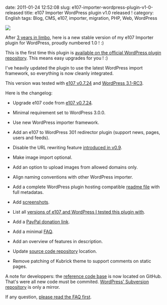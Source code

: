 date: 2011-01-24 12:52:08
slug: e107-importer-wordpress-plugin-v1-0-released
title: e107 Importer WordPress plugin v1.0 released !
category: English
tags: Blog, CMS, e107, importer, migration, PHP, Web, WordPress

![](/static/uploads/2011/01/e107-importer-configuration-screen.png)

After [3 years in limbo](http://kevin.deldycke.com/2008/01/e107-to-wordpress-migration-v09-plug-in-released/), here is a new stable version of my e107 Importer plugin for WordPress, proudly numbered 1.0 ! :)

This is the first time this plugin is [available on the official WordPress plugin repository](http://wordpress.org/extend/plugins/e107-importer/). This means easy upgrades for you ! :)

I've heavily updated the plugin to use the latest WordPress import framework, so everything is now cleanly integrated.

This version was tested with [e107 v0.7.24](http://e107.org/news.php?item.877) and [WordPress 3.1-RC3](http://wordpress.org/news/2011/01/wordpress-3-1-release-candidate-3/).

Here is the changelog:

  * Upgrade e107 code from [e107 v0.7.24](http://e107.org/news.php?item.877).

  * Minimal requirement set to WordPress 3.0.0.

  * Use new WordPress importer framework.

  * Add an e107 to WordPress 301 redirector plugin (support news, pages, users and feeds).

  * Disable the URL rewriting feature [introduced in v0.9](http://kevin.deldycke.com/2008/01/e107-to-wordpress-migration-v09-plug-in-released/).

  * Make image import optional.

  * Add an option to upload images from allowed domains only.

  * Align naming conventions with other WordPress importer.

  * Add a complete WordPress plugin hosting compatible [readme file](https://github.com/kdeldycke/e107-importer/blob/master/readme.txt) with full metadatas.

  * Add [screenshots](http://wordpress.org/extend/plugins/e107-importer/screenshots/).

  * List all [versions of e107 and WordPress I tested this plugin with](http://wordpress.org/extend/plugins/e107-importer/other_notes/).

  * Add a [PayPal donation link](https://www.paypal.com/cgi-bin/webscr?cmd=_s-xclick&hosted_button_id=XEXREDEHXSQUJ).

  * Add a minimal [FAQ](http://wordpress.org/extend/plugins/e107-importer/faq/).

  * Add an overview of features in description.

  * Update [source code repository](https://github.com/kdeldycke/e107-importer) location.

  * Remove patching of Kubrick theme to support comments on static pages.

A note for developpers: the [reference code base](https://github.com/kdeldycke/e107-importer) is now located on GitHub. That's were all new code must be commited. [WordPress' Subversion repository](http://plugins.trac.wordpress.org/browser/e107-importer/) is only a mirror.

If any question, [please read the FAQ first](http://wordpress.org/extend/plugins/e107-importer/faq/).
